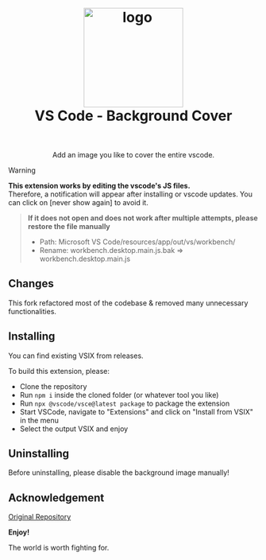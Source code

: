 <h1 align="center">
  <br>
    <img src="https://user-images.githubusercontent.com/14969576/61449520-b55d9900-a987-11e9-9dc9-e81fa416688c.png" alt="logo" width="200">
  <br>
  VS Code - Background Cover
  <br>

  <br>
</h1>

<p align="center">
Add an image you like to cover the entire vscode.
</p>

> [!WARNING]
>
> **This extension works by editing the vscode's JS files.**  
> Therefore, a notification will appear after installing or vscode updates. You can click on [never show again] to avoid it.

> **If it does not open and does not work after multiple attempts, please restore the file manually**
>
> - Path: Microsoft VS Code/resources/app/out/vs/workbench/
> - Rename: workbench.desktop.main.js.bak => workbench.desktop.main.js

## Changes

This fork refactored most of the codebase & removed many unnecessary functionalities.

## Installing

You can find existing VSIX from releases.

To build this extension, please:

- Clone the repository
- Run `npm i` inside the cloned folder (or whatever tool you like)
- Run `npx @vscode/vsce@latest package` to package the extension
- Start VSCode, navigate to "Extensions" and click on "Install from VSIX" in the menu
- Select the output VSIX and enjoy

## Uninstalling

Before uninstalling, please disable the background image manually!

## Acknowledgement

[Original Repository](https://github.com/AShujiao/vscode-background-cover)

**Enjoy!**

The world is worth fighting for.
